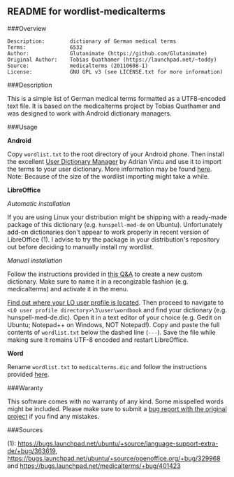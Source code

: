 ## README for wordlist-medicalterms


###Overview

    Description:        dictionary of German medical terms
    Terms:              6532
    Author:             Glutanimate (https://github.com/Glutanimate)
    Original Author:    Tobias Quathamer (https://launchpad.net/~toddy)
    Source:             medicalterms (20110608-1)
    License:            GNU GPL v3 (see LICENSE.txt for more information)


###Description

This is a simple list of German medical terms formatted as a UTF8-encoded text file. It is based on the medicalterms project by Tobias Quathamer and was designed to work with Android dictionary managers.


###Usage

**Android**

Copy `wordlist.txt` to the root directory of your Android phone. Then install the excellent [User Dictionary Manager](https://play.google.com/store/apps/details?id=com.usr.dict.mgr) by Adrian Vintu and use it to import the terms to your user dictionary. More information may be found [here](http://udm.adrianvintu.com/). Note: Because of the size of the wordlist importing might take a while.

**LibreOffice**

*Automatic installation*

If you are using Linux your distribution might be shipping with a ready-made package of this dictionary (e.g. `hunspell-med-de` on Ubuntu). Unfortunately add-on dictionaries don't appear to work properly in recent version of LibreOffice (1). I advise to try the package in your distribution's repository out before deciding to manually install my wordlist. 

*Manual installation*

Follow the instructions provided in [this Q&A](http://ask.libreoffice.org/en/question/11170/create-basic-english-dictionary/?answer=11187#post-id-11187) to create a new custom dictionary. Make sure to name it in a recongizable fashion (e.g. medicalterms) and activate it in the menu. 

[Find out where your LO user profile is located](https://wiki.documentfoundation.org/UserProfile#User_profile_location). Then proceed to navigate to `<LO user profile directory>\3\user\wordbook` and find your dictionary (e.g. hunspell-med-de.dic). Open it in a text editor of your choice (e.g. Gedit on Ubuntu; Notepad++ on Windows, NOT Notepad!). Copy and paste the full contents of `wordlist.txt` below the dashed line (`---`). Save the file while making sure it remains UTF-8 encoded and restart LibreOffice.

**Word**

Rename `wordlist.txt` to `medicalterms.dic` and follow the instructions provided [here](http://support.microsoft.com/kb/322198).


###Waranty

This software comes with no warranty of any kind. Some misspelled words might be included. Please make sure to submit a [bug report with the original project](https://bugs.launchpad.net/medicalterms) if you find any mistakes.

###Sources

(1): https://bugs.launchpad.net/ubuntu/+source/language-support-extra-de/+bug/363619, https://bugs.launchpad.net/ubuntu/+source/openoffice.org/+bug/329968 and https://bugs.launchpad.net/medicalterms/+bug/401423
